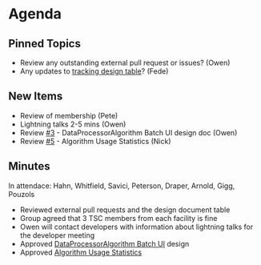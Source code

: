 Agenda
======

Pinned Topics
-------------
* Review any outstanding external pull request or issues? (Owen)
* Any updates to [tracking design table](https://github.com/mantidproject/documents/blob/master/Project-Management/TechnicalSteeringCommittee/reports/TSC-TrackingDesignProposals.md)? (Fede)

New Items
---------
* Review of membership (Pete)
* Lightning talks 2-5 mins (Owen)
* Review [#3](https://github.com/mantidproject/documents/pull/3) - DataProcessorAlgorithm Batch UI design doc (Owen)
* Review [#5](https://github.com/mantidproject/documents/pull/5) - Algorithm Usage Statistics (Nick)

Minutes
-------
In attendace: Hahn, Whitfield, Savici, Peterson, Draper, Arnold, Gigg, Pouzols

* Reviewed external pull requests and the design document table
* Group agreed that 3 TSC members from each facility is fine
* Owen will contact developers with information about lightning talks for the developer meeting
* Approved [DataProcessorAlgorithm Batch UI](/Design/DataProcessorAlgorithmUI/DataProcessingUserInterface.md) design
* Approved [Algorithm Usage Statistics](Design/Usage/AlgorithmUsageStatistics.md)
